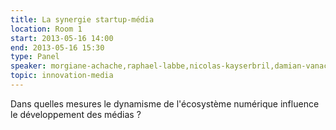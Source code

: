 ```yaml
---
title: La synergie startup-média
location: Room 1
start: 2013-05-16 14:00
end: 2013-05-16 15:30
type: Panel
speaker: morgiane-achache,raphael-labbe,nicolas-kayserbril,damian-vanachter,philippe-couve,romain-saillet
topic: innovation-media
---
```


Dans quelles mesures le dynamisme de l'écosystème numérique influence le développement des médias ?
